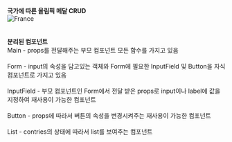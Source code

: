 **국가에 따른 올림픽 메달 CRUD**
<br>
![France](https://github.com/user-attachments/assets/7568f4ae-6666-4047-b867-a672e45ebdd3)
<br>
<br>
<br>
**분리된 컴포넌트**
<br>
Main - props를 전달해주는 부모 컴포넌트 모든 함수를 가지고 있음 <br>
<br>
Form - input의 속성을 담고있는 객체와 Form에 필요한 InputField 및 Button을 자식 컴포넌트로 가지고 있음 <br>
<br>
InputField - 부모 컴포넌트인 Form에서 전달 받은 props로 input이나 label에 값을 지정하여 재사용이 가능한 컴포넌트 <br>
<br>
Button - props에 따라서 버튼의 속성을 변경시켜주는 재사용이 가능한 컴포넌트 <br>
<br>
List - contries의 상태에 따라서 list를 보여주는 컴포넌트 <br>
